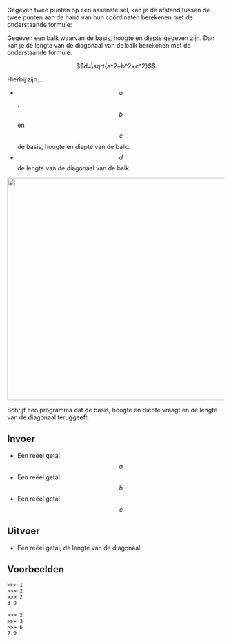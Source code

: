 Gegeven twee punten op een assenstelsel, kan je de afstand tussen de twee punten aan de hand van hun coördinaten berekenen met de onderstaande formule:

Gegeven een balk waarvan de basis, hoogte en diepte gegeven zijn. Dan kan je de lengte van de diagonaal van de balk berekenen met de onderstaande formule:

$$d=\sqrt{a^2+b^2+c^2}$$

Hierbij zijn...
- $$a$$, $$b$$ en $$c$$ de basis, hoogte en diepte van de balk.
- $$d$$ de lengte van de diagonaal van de balk.

<img src="https://images.app.goo.gl/9zc9ZGvqsZQQBXpLA" width="516"/>

Schrijf een programma dat de basis, hoogte en diepte vraagt en de lengte van de diagonaal teruggeeft.

## Invoer

- Een reëel getal $$a$$
- Een reëel getal $$b$$
- Een reëel getal $$c$$

## Uitvoer

- Een reëel getal, de lengte van de diagonaal.

## Voorbeelden

```
>>> 1
>>> 2
>>> 2
3.0

>>> 2
>>> 3
>>> 6
7.0
```


